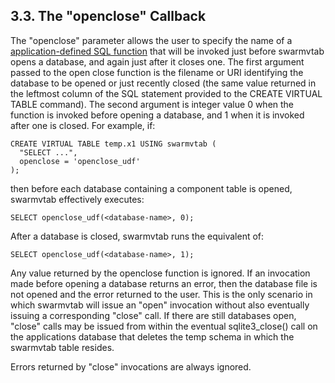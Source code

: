 ## 3\.3\. The "openclose" Callback


The "openclose" parameter allows the user to specify the name of a
[application\-defined SQL function](appfunc.html) that will be invoked just before
swarmvtab opens a database, and again just after it closes one. The first
argument passed to the open close function is the filename or URI
identifying the database to be opened or just recently closed (the same
value returned in the leftmost column of the SQL statement provided to
the CREATE VIRTUAL TABLE command). The second argument is integer value
0 when the function is invoked before opening a database, and 1 when it
is invoked after one is closed. For example, if:




```
CREATE VIRTUAL TABLE temp.x1 USING swarmvtab (
  "SELECT ...",
  openclose = 'openclose_udf'
);

```

then before each database containing a component table is opened, 
swarmvtab effectively executes:




```
SELECT openclose_udf(<database-name>, 0);

```

After a database is closed, swarmvtab runs the equivalent of:




```
SELECT openclose_udf(<database-name>, 1);

```

Any value returned by the openclose function is ignored. If an invocation
made before opening a database returns an error, then the database file is
not opened and the error returned to the user. This is the only scenario
in which swarmvtab will issue an "open" invocation without also eventually
issuing a corresponding "close" call. If there are still databases open,
"close" calls may be issued from within the eventual sqlite3\_close() call
on the applications database that deletes the temp schema in which the
swarmvtab table resides.



Errors returned by "close" invocations are always ignored.





